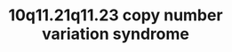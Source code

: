 ---
annotations:
- id: PW:0000013
  parent: disease pathway
  type: Pathway Ontology
  value: disease pathway
authors:
- Julivana
- Fehrhart
- Egonw
- AlexanderPico
- Eweitz
- Khanspers
citedin: ''
communities:
- Diseases
- ONTOX
- RareDiseases
description: '10q11.21q11.23 copy number variation (CNV) syndrome is a rare genetic
  disorder caused by a deletion or duplication of genetic material on chromosome 10.
  The exact genetic location chr10:49,390,199-51,058,796 (GRCh37) was taken from Kirov
  et al. 2014 and literature cited there.  '
last-edited: 2025-06-22
ndex: null
organisms:
- Homo sapiens
redirect_from:
- /index.php/Pathway:WP5352
- /instance/WP5352
- /instance/WP5352_r139554
revision: r139554
schema-jsonld:
- '@context': https://schema.org/
  '@id': https://wikipathways.github.io/pathways/WP5352.html
  '@type': Dataset
  creator:
    '@type': Organization
    name: WikiPathways
  description: '10q11.21q11.23 copy number variation (CNV) syndrome is a rare genetic
    disorder caused by a deletion or duplication of genetic material on chromosome
    10. The exact genetic location chr10:49,390,199-51,058,796 (GRCh37) was taken
    from Kirov et al. 2014 and literature cited there.  '
  keywords:
  - (R)-N6-(S8-succinyldihydrolipoyl)-L-lysine residue
  - (R)-N6-lipoyl-L-lysine residue
  - 2-oxoglutarate
  - ADP-D-ribose
  - ARHGAP22
  - ARNTL
  - ATF2
  - Acetyl CoA
  - Acetylcholine
  - BAZ1B
  - BCL2
  - BMP2
  - BMPR1A
  - BMPR1B
  - C10orf128
  - C10orf53
  - C10orf71
  - CDH1
  - CHAT
  - CLOCK
  - CO2
  - CUL5
  - Choline
  - CoA
  - DDX21
  - DEK
  - DLD
  - DLST
  - DRGX
  - EIF4ENIF1
  - ELK1
  - ELOA
  - ERCC5
  - ERCC6
  - ERCC8
  - FAM170B
  - FRMPD2
  - GDF5
  - H+
  - HSF1
  - HSF4
  - H₂O
  - ITCH
  - JUND
  - KDM4D
  - LRRC18
  - MAPK8
  - MEN1
  - MIR4294
  - MYBBP1A
  - MYO1C
  - NEO1
  - NLRP3
  - NOG
  - OGDHL
  - PARG
  - PCNA
  - 'Phosphatidylinositol 3,4-bisphosphate '
  - RGMB
  - RIF1
  - SF3B1
  - SIRT1
  - SIRT6
  - SLC18A3
  - SMAD1
  - SMAD5
  - SMAD9
  - SMARCA5
  - SMARCB1
  - SMARCC2
  - Serotonin
  - UVSSA
  - VSTM4
  - WDFY4
  - poly[(1''→2')-ADP-α-D-ribose]
  license: CC0
  name: 10q11.21q11.23 copy number variation syndrome
seo: CreativeWork
title: 10q11.21q11.23 copy number variation syndrome
wpid: WP5352
---
